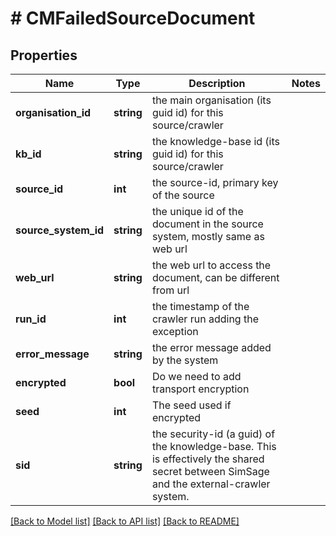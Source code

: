# # CMFailedSourceDocument

## Properties

Name | Type | Description | Notes
------------ | ------------- | ------------- | -------------
**organisation_id** | **string** | the main organisation (its guid id) for this source/crawler |
**kb_id** | **string** | the knowledge-base id (its guid id) for this source/crawler |
**source_id** | **int** | the source-id, primary key of the source |
**source_system_id** | **string** | the unique id of the document in the source system, mostly same as web url |
**web_url** | **string** | the web url to access the document, can be different from url |
**run_id** | **int** | the timestamp of the crawler run adding the exception |
**error_message** | **string** | the error message added by the system |
**encrypted** | **bool** | Do we need to add transport encryption |
**seed** | **int** | The seed used if encrypted |
**sid** | **string** | the security-id (a guid) of the knowledge-base.  This is effectively the shared secret between SimSage and the external-crawler system. |

[[Back to Model list]](../../README.md#models) [[Back to API list]](../../README.md#endpoints) [[Back to README]](../../README.md)

